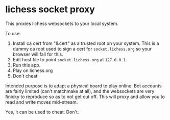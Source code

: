 # lichess socket proxy

This proxies lichess websockets to your local system.

To use:

1. Install ca cert from "li.cert" as a trusted root on your system. This is a dummy ca root used to sign a cert for `socket.lichess.org` so your browser will fall for this.
2. Edit host file to point `socket.lichess.org` at `127.0.0.1`.
3. Run this app.
4. Play on lichess.org
5. Don't cheat

Intended purpose is to adapt a physical board to play online. Bot accounts are fairly limited (can't matchmake at all), and the websockets are very finicky to reproduce so as to not get cut off. This will proxy and allow you to read and write moves mid-stream.

Yes, it can be used to cheat. Don't.